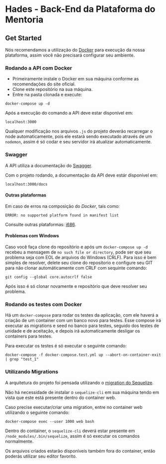 # Hades - Back-End da Plataforma do Mentoria

## Get Started

Nós recomendamos a utilização do [Docker](https://www.docker.com/) para execução da nossa plataforma, assim você não precisará configurar seu ambiente.

### Rodando a API com Docker

- Primeiramente instale o Docker em sua máquina conforme as recomendações do site oficial.
- Clone este repositório na sua máquina.
- Entre na pasta clonada e execute:

```docker-compose up -d```

Após a execução do comando a API deve estar disponível em:

```localhost:3000```

Qualquer modificação nos arquivos `.js` do projeto deverão recarregar o node automaticamente, pois ele estará sendo executado através de um `nodemon`, assim é só codar e seu servidor irá atualizar automaticamente.

### Swagger

A API utiliza a documentação do [Swagger](https://swagger.io/).

Com o projeto rodando, a documentação da API deve estár disponível em:

```localhost:3000/docs```

#### Outras plataformas

Em caso de erros na composição do *Docker*, tais como: 

```ERROR: no supported platform found in manifest list```

Consulte outras plataformas: [i686](i686.md).

#### Problemas com Windows

Caso você faça clone do repositório e após um ```docker-compose up -d``` recebeu a mensagem de `no such file or directory`, pode ser que seu problema seja com EOL de arquivos do Windows (CRLF). Para isso é bem simples de resolver, delete seu clone do repositorio e configure seu GIT para não clonar automáticamente com CRLF com sequinte comando:

```git config --global core.autocrlf false```

Após isso é só clonar novamente e repositório que deve resolver seu problema. 

### Rodando os testes com Docker

Há um `docker-compose` para rodar os testes da aplicação, com ele haverá a criação de um container com um banco novo para testes. Esse compose irá executar as migrations e seed no banco para testes, seguido dos testes de unidade e de aceitação, e depois irá automaticamente desligar os containers para testes.

Para executar os testes é só executar o seguinte comando:

```docker-compose -f docker-compose.test.yml up --abort-on-container-exit | grep "test_1"```

### Utilizando Migrations

A arquitetura do projeto foi pensada utilizando o [migration do Sequelize](http://sequelize.readthedocs.io/en/v3/docs/migrations/).

Não há necessidade de instalar o `sequelize-cli` em sua máquina tendo em vista que este está presente dentro do container web.

Caso precise executar/criar uma migration, entre no container web utilizando o seguinte comando:

```docker-compose exec --user 1000 web bash```
  
Dentro do container, o `sequelize-cli` deverá estar presente em `/node_modules/.bin/sequelize`, assim é só executar os comandos normalmente.

Os arquivos criados estarão disponíveis também fora do container, então poderás utilizar seu editor favorito.
